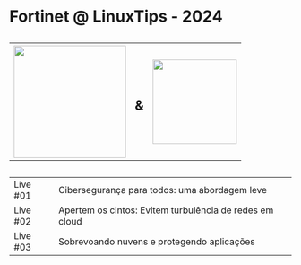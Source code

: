 <h1 style="center">Fortinet @ LinuxTips - 2024</h1>

<h2>
    <table boder=none>
        <tr>
            <th><img width="200px" src="https://icons.fortinet.com/icons/Logos/Fortinet-logo-rgb-white.svg"></img></th>
            <th><h2>&</h2></th>
            <th><img width="150px" src="https://lwfiles.mycourse.app/633c72fac8c963ec854a3950-public/4bd40f95b2194780fb1fcc79b4aea790.png"></img></th>
        </tr>
    </table>
</h2>

<h2>
    <table>
        <tr>
            <td>Live #01</td>
            <td>Cibersegurança para todos: uma abordagem leve</td>
        </tr>
        <tr>
            <td>Live #02</td>
            <td>Apertem os cintos: Evitem turbulência de redes em cloud</td>
        </tr>
        <tr>
            <td>Live #03</td>
            <td>Sobrevoando nuvens e protegendo aplicações</td>
        </tr>
    </table>
</h2>

